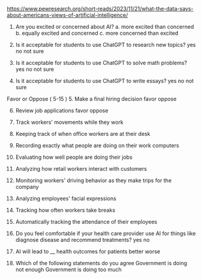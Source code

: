 https://www.pewresearch.org/short-reads/2023/11/21/what-the-data-says-about-americans-views-of-artificial-intelligence/

1. Are you excited or concerned about AI?
    a. more excited than concerned
    b. equally excited and concerned
    c. more concerned than excited

2. Is it acceptable for students to use ChatGPT to research new topics?
    yes
    no
    not sure

3. Is it acceptable for students to use ChatGPT to solve math problems?
    yes
    no
    not sure


4. Is it acceptable for students to use ChatGPT to write essays?
    yes
    no
    not sure

Favor or Oppose ( 5-15 )
5. Make a final hiring decision
    favor
    oppose

6. Review job applications
    favor
    oppose

7. Track workers' movements while they work
8. Keeping track of when office workers are at their desk
9. Recording exactly what people are doing on their work computers
10. Evaluating how well people are doing their jobs
11. Analyzing how retail workers interact with customers
12. Monitoring workers' driving behavior as they make trips for the company
13. Analyzing employees' facial expressions
14. Tracking how often workers take breaks
15. Automatically tracking the attendance of their employees

16. Do you feel comfortable if your health care provider use AI for things like diagnose disease and recommend treatments?
yes
no


17. AI will lead to __ health outcomes for patients
better
worse

18. Which of the following statements do you agree
Government is doing not enough
Government is doing too much
